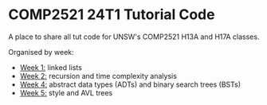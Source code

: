 # COMP2521 24T1 Tutorial Code
A place to share all tut code for UNSW's COMP2521 H13A and H17A classes.

Organised by week:
* [Week 1:](week01) linked lists
* [Week 2:](week02) recursion and time complexity analysis
* [Week 4:](week04) abstract data types (ADTs) and binary search trees (BSTs)
* [Week 5:](week05) style and AVL trees
